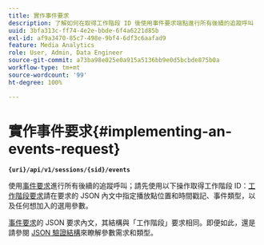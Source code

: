 ```yaml
---
title: 實作事件要求
description: 了解如何在取得工作階段 ID 後使用事件要求端點進行所有後續的追蹤呼叫
uuid: 3bfa313c-ff74-4e2e-bbde-6f4a6221d85b
exl-id: af9a3470-85c7-498e-9bf4-6df3c6aafad9
feature: Media Analytics
role: User, Admin, Data Engineer
source-git-commit: a73ba98e025e0a915a5136bb9e0d5bcbde875b0a
workflow-type: tm+mt
source-wordcount: '99'
ht-degree: 100%

---
```


# 實作事件要求{#implementing-an-events-request}

**`{uri}/api/v1/sessions/{sid}/events`**

使用[事件要求](../mc-api-ref/mc-api-events-req.md)進行所有後續的追蹤呼叫；請先使用以下操作取得工作階段 ID：[工作階段要求](../mc-api-ref/mc-api-sessions-req.md)請在要求的 JSON 內文中指定播放點位置和時間戳記、事件類型，以及任何想加入的選用參數。

[事件要求](../mc-api-ref/mc-api-events-req.md)的 JSON 要求內文，其結構與「工作階段」要求相同。即便如此，還是請參閱 [JSON 驗證結構](../mc-api-ref/mc-api-json-validation.md)來瞭解參數需求和類型。
